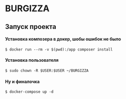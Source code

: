 # BURGIZZA

 ## Запуск проекта 

#### Установка композера в докер, шобы ошибок не было

`$ docker run --rm -v $(pwd):/app composer install `

#### Установка пользователя 

`$ sudo chown -R $USER:$USER ~/BURGIZZA`

#### Ну и финалочка 
 
`$ docker-compose up -d`
